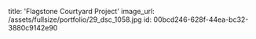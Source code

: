 title: 'Flagstone Courtyard Project'
image_url: /assets/fullsize/portfolio/29_dsc_1058.jpg
id: 00bcd246-628f-44ea-bc32-3880c9142e90
